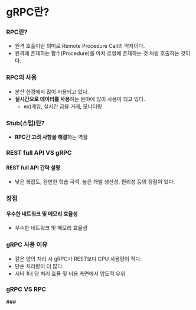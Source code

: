 <H1>gRPC란?</H1>

### RPC란?

- 원격 호출이란 의미로 Remote Procedure Call의 약자이다.
- 원격에 존재하는 함수(Procedure)를 마치 로컬에 존재하는 것 처럼 호출하는 것이다.

### RPC의 사용

- 분산 한경에서 많이 사용되고 있다.
- <b>실시간으로 데이터를 사용</b>하는 분야에 많이 사용이 되고 있다.
  - ex)게임, 실시간 금융 거래, 모니터링

### Stub(스텁)란?

- <B>RPC간 고려 사항을 해결</B>하는 역활

### REST full API VS gRPC

#### REST full API 간략 설명

- 낮은 복잡도, 완만한 학습 곡석, 높은 개발 생산성, 편리성 등의 장점이 있다.

### 장점

#### 우수한 네트워크 및 메모리 효율성

- 우수한 네트워크 및 메모리 효율성

### gRPC 사용 이유

- 같은 양의 처리 시 gRPC가 REST보다 CPU 사용량이 적다.
- 단순 처리량이 더 많다.
- 서버 1대 당 처리 효율 및 비용 측면에서 압도적 우위

<H3>gRPC VS RPC</H3>
###
